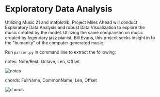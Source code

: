 # Exploratory Data Analysis

Utilizing Music 21 and matplotlib, Project Miles Ahead will conduct Exploratory Data Analysis and robust Data Visualization to explore the music created by the model.  Utilizing the same comparison on music created by legendary jazz pianist, Bill Evans, this project seeks insight in to the "humanity" of the computer generated music.

Run `parser.py` in command line to extract the following:

notes: Note/Rest, Octave, Len, Offset

![notes](https://cloud.githubusercontent.com/assets/9053987/16575656/901989da-424f-11e6-9f54-6a04199e69f5.png)

chords: FullName, CommonName, Len, Offset

![chords](https://photos-6.dropbox.com/t/2/AABiNW3n6W1LVxJzAnZDuwX1nBScZ3kdh24yBeS2POifrg/12/545933619/png/32x32/1/_/1/2/chords.png/EJHotK8EGLT3BCACKAI/HBTCEhGYIeKXIJlJERAA8zpbbg1HtprRnzn6eY_BTRQ?size=2048x1536&size_mode=3)

